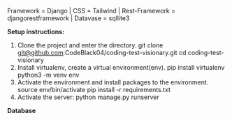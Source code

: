 Framework = Django | CSS = Tailwind | Rest-Framework = djangorestframework | Datavase = sqllite3

**Setup instructions:**
1. Clone the project and enter the directory.
  git clone git@github.com:CodeBlack04/coding-test-visionary.git
  cd coding-test-visionary
2. Install virtualenv, create a virtual environment(env).
  pip install virtualenv
  python3 -m venv env
3. Activate the environment and install packages to the environment.
  source env/bin/activate
  pip install -r requirements.txt
4. Activate the server:
   python manage.py runserver

**Database**
  
  
